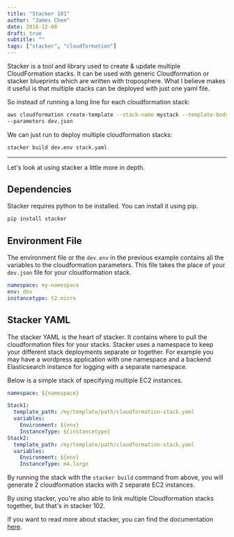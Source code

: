 ```yaml
---
title: "Stacker 101"
author: "James Chen"
date: 2018-12-08
draft: true
subtitle: ""
tags: ["stacker", "cloudformation"]
---
```


Stacker is a tool and library used to create & update multiple CloudFormation stacks. It can be used with generic Cloudformation or stacker blueprints which are written with troposphere. What I believe makes it useful is that multiple stacks can be deployed with just one yaml file.

<!--more-->
 
So instead of running a long line for each cloudformation stack:

```bash
aws cloudformation create-template --stack-name mystack --template-body yourtemplate.yaml
--parameters dev.json
```

We can just run to deploy multiple cloudformation stacks:

```bash
stacker build dev.env stack.yaml
```

---

Let's look at using stacker a little more in depth.

## Dependencies

Stacker requires python to be installed. You can install it using pip.

```bash
pip install stacker
```

## Environment File

The environment file or the `dev.env` in the previous example contains all the variables to the cloudformation parameters. This file takes the place of your `dev.json` file for your cloudformation stack.

```yaml
namespace: my-namespace
env: dev
instancetype: t2.micro
```

## Stacker YAML

The stacker YAML is the heart of stacker. It contains where to pull the cloudformation files for your stacks. Stacker uses a namespace to keep your different stack deployments separate or together. For example you may have a wordpress application with one namespace and a backend Elasticsearch instance for logging with a separate namespace.

Below is a simple stack of specifying multiple EC2 instances.

```yaml
namespace: ${namespace}

Stack1:
  template_path: /my/template/path/cloudformation-stack.yaml
  variables:
    Environment: ${env}
    InstanceType: ${instancetype}
Stack2:
  template_path: /my/template/path/cloudformation-stack.yaml
  variables:
    Environment: ${env}
    InstanceType: m4.large
```

By running the stack with the `stacker build` command from above, you will generate 2 cloudformation stacks with 2 separate EC2 instances.

By using stacker, you're also able to link multiple Cloudformation stacks together, but that's in stacker 102.

If you want to read more about stacker, you can find the documentation [here](https://stacker.readthedocs.io/en/latest/).